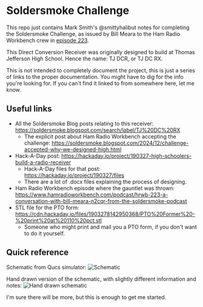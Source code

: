 # Soldersmoke Challenge

This repo just contains Mark Smith's @smittyhalibut notes for completing the Soldersmoke Challenge, as issued by Bill Meara to the Ham Radio Workbench crew in [episode 223](https://www.hamradioworkbench.com/podcast/hrwb-223-a-conversation-with-bill-meara-n2cqr-from-the-soldersmoke-podcast).

This Direct Conversion Receiver was originally designed to build at Thomas Jefferson High School.  Hence the name: TJ DCR, or TJ DC RX.

This is not intended to completely document the project, this is just a series of links to the proper documentation.  You might have to dig for the info you're looking for.  If you can't find it linked to from somewhere here, let me know.

## Useful links

* All the Soldersmoke Blog posts relating to this receiver: <https://soldersmoke.blogspot.com/search/label/TJ%20DC%20RX>
  * The explicit post about Ham Radio Workbench accepting the challenge: <https://soldersmoke.blogspot.com/2024/12/challenge-accepted-why-we-designed-high.html>
* Hack-A-Day post: <https://hackaday.io/project/190327-high-schoolers-build-a-radio-receiver>
  * Hack-A-Day files for that post: <https://hackaday.io/project/190327/files>
  * There are a lot of .docx files explaining the process of designing.
* Ham Radio Workbench episode where the gauntlet was thrown: <https://www.hamradioworkbench.com/podcast/hrwb-223-a-conversation-with-bill-meara-n2cqr-from-the-soldersmoke-podcast>
* STL file for the PTO form: <https://cdn.hackaday.io/files/1903278142950368/PTO%20Former%20-%20print%20at%20110%20pct.stl>
  * Someone who might print and mail you a PTO form, if you don't want to do it yourself.

## Quick reference

Schematic from Qucs simulator:
![Schematic](https://cdn.hackaday.io/images/7127311708018008593.jpg)

Hand drawn version of the schematic, with slightly different information and notes:
![Hand drawn schematic](https://drive.google.com/drive/folders/1Yk-LbHdPqtp_usHKrnV1OglyHv6Fy0dk)

I'm sure there will be more, but this is enough to get me started.